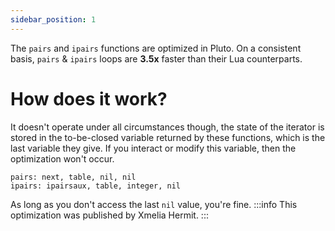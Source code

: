 ```yaml
---
sidebar_position: 1
---
```


The `pairs` and `ipairs` functions are optimized in Pluto. On a consistent basis, `pairs` & `ipairs` loops are **3.5x** faster than their Lua counterparts.

# How does it work?
It doesn't operate under all circumstances though, the state of the iterator is stored in the to-be-closed variable returned by these functions, which is the last variable they give. If you interact or modify this variable, then the optimization won't occur.
```
pairs: next, table, nil, nil
ipairs: ipairsaux, table, integer, nil
```
As long as you don't access the last `nil` value, you're fine.
:::info
This optimization was published by Xmelia Hermit.
:::